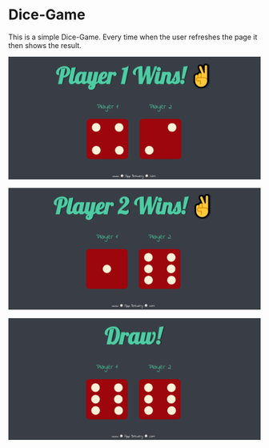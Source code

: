 # Dice-Game

This is a simple Dice-Game. Every time when the user refreshes the page it then shows the result.

![Image-1](readme-img/Pic_1.png)

![Image-2](readme-img/Pic_2.png)

![Image-3 ](readme-img/Pic_3.png)
